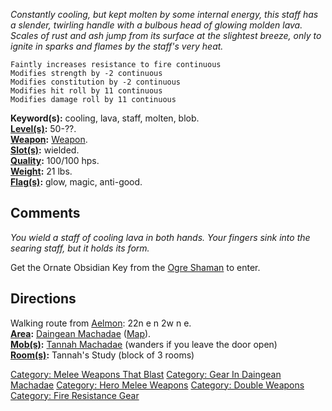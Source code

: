 *Constantly cooling, but kept molten by some internal energy, this staff
has a slender, twirling handle with a bulbous head of glowing molden
lava. Scales of rust and ash jump from its surface at the slightest
breeze, only to ignite in sparks and flames by the staff's very heat.*

`Faintly increases resistance to fire continuous`  
`Modifies strength by -2 continuous`  
`Modifies constitution by -2 continuous`  
`Modifies hit roll by 11 continuous`  
`Modifies damage roll by 11 continuous`

**Keyword(s):** cooling, lava, staff, molten, blob.  
**[Level(s)](Object_Level "wikilink"):** 50-??.  
**[Weapon](:Category:_Object_Types "wikilink"):**
[Weapon](:Category:_Object_Types "wikilink").  
**[Slot(s)](Object_Slots "wikilink"):** wielded.  
**[Quality](Object_Quality "wikilink"):** 100/100 hps.  
**[Weight](Object_Weight "wikilink"):** 21 lbs.  
**[Flag(s)](:Category:_Object_Flags "wikilink"):** glow, magic,
anti-good.  

## Comments

*You wield a staff of cooling lava in both hands. Your fingers sink into
the searing staff, but it holds its form.*

Get the Ornate Obsidian Key from the [Ogre
Shaman](Ogre_Shaman "wikilink") to enter.

## Directions

Walking route from [Aelmon](Aelmon "wikilink"): 22n e n 2w n e.  
**[Area](:Category:_Areas "wikilink"):** [Daingean
Machadae](:Category:Daingean_Machadae "wikilink")
([Map](Daingean_Machadae_Map "wikilink")).  
**[Mob(s)](:Category:_Mobs "wikilink"):** [Tannah
Machadae](Tannah_Machadae "wikilink") (wanders if you leave the door
open)  
**[Room(s)](:Category:_Rooms "wikilink"):** Tannah's Study (block of 3
rooms)

[Category: Melee Weapons That
Blast](Category:_Melee_Weapons_That_Blast "wikilink") [Category: Gear In
Daingean Machadae](Category:_Gear_In_Daingean_Machadae "wikilink")
[Category: Hero Melee Weapons](Category:_Hero_Melee_Weapons "wikilink")
[Category: Double Weapons](Category:_Double_Weapons "wikilink")
[Category: Fire Resistance
Gear](Category:_Fire_Resistance_Gear "wikilink")
